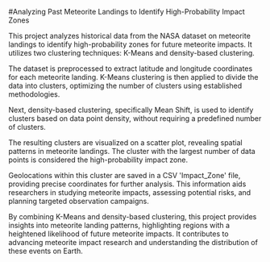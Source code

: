 #Analyzing Past Meteorite Landings to Identify High-Probability Impact Zones

 This project analyzes historical data from the NASA dataset on meteorite landings to identify high-probability zones for future meteorite impacts. It utilizes two clustering techniques: K-Means and density-based clustering.

The dataset is preprocessed to extract latitude and longitude coordinates for each meteorite landing. K-Means clustering is then applied to divide the data into clusters, optimizing the number of clusters using established methodologies.

Next, density-based clustering, specifically Mean Shift, is used to identify clusters based on data point density, without requiring a predefined number of clusters.

The resulting clusters are visualized on a scatter plot, revealing spatial patterns in meteorite landings. The cluster with the largest number of data points is considered the high-probability impact zone.

Geolocations within this cluster are saved in a CSV 'Impact_Zone' file, providing precise coordinates for further analysis. This information aids researchers in studying meteorite impacts, assessing potential risks, and planning targeted observation campaigns.

By combining K-Means and density-based clustering, this project provides insights into meteorite landing patterns, highlighting regions with a heightened likelihood of future meteorite impacts. It contributes to advancing meteorite impact research and understanding the distribution of these events on Earth.
